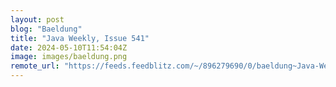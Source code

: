 ```yaml
---
layout: post
blog: "Baeldung"
title: "Java Weekly, Issue 541"
date: 2024-05-10T11:54:04Z
image: images/baeldung.png
remote_url: "https://feeds.feedblitz.com/~/896279690/0/baeldung~Java-Weekly-Issue"
---
```

